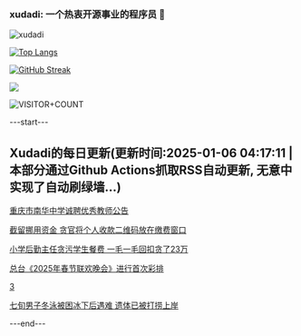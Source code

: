 ### xudadi: 一个热衷开源事业的程序员 👋

![xudadi](https://github-readme-stats-git-masterorgs-github-readme-stats-team.vercel.app/api?username=xudadi)

[![Top Langs](https://github-readme-stats.vercel.app/api/top-langs/?username=xudadi)](https://github.com/anuraghazra/github-readme-stats)

[![GitHub Streak](https://streak-stats.demolab.com?user=xudadi&locale=zh_Hans)](https://git.io/streak-stats)

![](https://raw.githubusercontent.com/xudadi/xudadi/main/assets/github-contribution-grid-snake.svg)

![VISITOR+COUNT](https://komarev.com/ghpvc/?username=xudadi&label=VISITOR+COUNT)


---start---

## Xudadi的每日更新(更新时间:2025-01-06 04:17:11 | 本部分通过Github Actions抓取RSS自动更新, 无意中实现了自动刷绿墙...)

[重庆市南华中学诚聘优秀教师公告](https://www.gongkaoleida.com/article/2255040)

[截留挪用资金 贪官将个人收款二维码放在缴费窗口](https://m.163.com/news/article/JL5SAQNJ000189PS.html)

[小学后勤主任贪污学生餐费 一毛一毛回扣贪了23万](https://m.163.com/news/article/JL5RKPAB000189PS.html)

[总台《2025年春节联欢晚会》进行首次彩排](https://m.163.com/news/article/JL5PEO4C000189PS.html)

[3](https://m.163.com/touch/news/sub/domestic)

[七旬男子冬泳被困冰下后遇难 遗体已被打捞上岸](https://m.163.com/news/article/JL5MGSVE0001899O.html)

---end---
